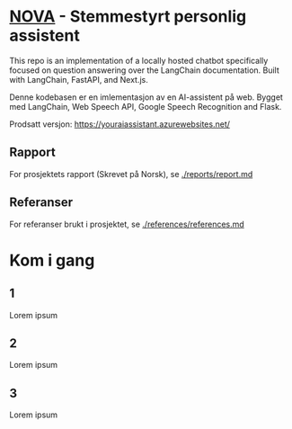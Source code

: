  [NOVA]([https://www.openai.com](https://youraiassistant.azurewebsites.net/)) - Stemmestyrt personlig assistent
==================================


This repo is an implementation of a locally hosted chatbot specifically focused on question answering over the LangChain documentation. Built with LangChain, FastAPI, and Next.js.

Denne kodebasen er en imlementasjon av en AI-assistent på web. Bygget med LangChain, Web Speech API, Google Speech Recognition and Flask.

Prodsatt versjon: https://youraiassistant.azurewebsites.net/

## Rapport
For prosjektets rapport (Skrevet på Norsk), se [./reports/report.md](./reports/report.md)
## Referanser
For referanser brukt i prosjektet, se [./references/references.md](./references/references.md)

# Kom i gang

## 1

Lorem ipsum


## 2

Lorem ipsum


## 3

Lorem ipsum
